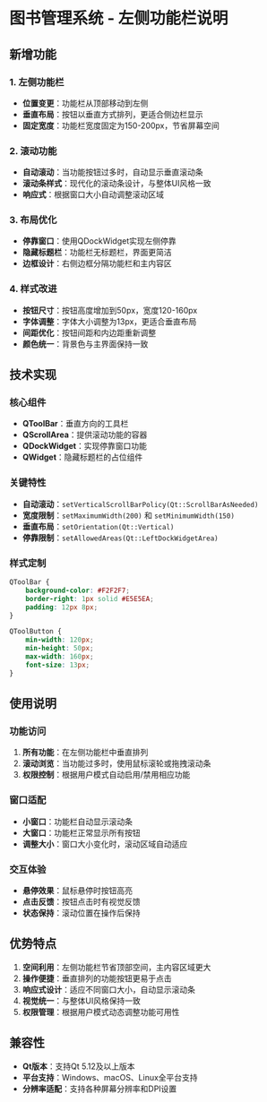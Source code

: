 # 图书管理系统 - 左侧功能栏说明

## 新增功能

### 1. 左侧功能栏
- **位置变更**：功能栏从顶部移动到左侧
- **垂直布局**：按钮以垂直方式排列，更适合侧边栏显示
- **固定宽度**：功能栏宽度固定为150-200px，节省屏幕空间

### 2. 滚动功能
- **自动滚动**：当功能按钮过多时，自动显示垂直滚动条
- **滚动条样式**：现代化的滚动条设计，与整体UI风格一致
- **响应式**：根据窗口大小自动调整滚动区域

### 3. 布局优化
- **停靠窗口**：使用QDockWidget实现左侧停靠
- **隐藏标题栏**：功能栏无标题栏，界面更简洁
- **边框设计**：右侧边框分隔功能栏和主内容区

### 4. 样式改进
- **按钮尺寸**：按钮高度增加到50px，宽度120-160px
- **字体调整**：字体大小调整为13px，更适合垂直布局
- **间距优化**：按钮间距和内边距重新调整
- **颜色统一**：背景色与主界面保持一致

## 技术实现

### 核心组件
- **QToolBar**：垂直方向的工具栏
- **QScrollArea**：提供滚动功能的容器
- **QDockWidget**：实现停靠窗口功能
- **QWidget**：隐藏标题栏的占位组件

### 关键特性
- **自动滚动**：`setVerticalScrollBarPolicy(Qt::ScrollBarAsNeeded)`
- **宽度限制**：`setMaximumWidth(200)` 和 `setMinimumWidth(150)`
- **垂直布局**：`setOrientation(Qt::Vertical)`
- **停靠限制**：`setAllowedAreas(Qt::LeftDockWidgetArea)`

### 样式定制
```css
QToolBar {
    background-color: #F2F2F7;
    border-right: 1px solid #E5E5EA;
    padding: 12px 8px;
}

QToolButton {
    min-width: 120px;
    min-height: 50px;
    max-width: 160px;
    font-size: 13px;
}
```

## 使用说明

### 功能访问
1. **所有功能**：在左侧功能栏中垂直排列
2. **滚动浏览**：当功能过多时，使用鼠标滚轮或拖拽滚动条
3. **权限控制**：根据用户模式自动启用/禁用相应功能

### 窗口适配
- **小窗口**：功能栏自动显示滚动条
- **大窗口**：功能栏正常显示所有按钮
- **调整大小**：窗口大小变化时，滚动区域自动适应

### 交互体验
- **悬停效果**：鼠标悬停时按钮高亮
- **点击反馈**：按钮点击时有视觉反馈
- **状态保持**：滚动位置在操作后保持

## 优势特点

1. **空间利用**：左侧功能栏节省顶部空间，主内容区域更大
2. **操作便捷**：垂直排列的功能按钮更易于点击
3. **响应式设计**：适应不同窗口大小，自动显示滚动条
4. **视觉统一**：与整体UI风格保持一致
5. **权限管理**：根据用户模式动态调整功能可用性

## 兼容性

- **Qt版本**：支持Qt 5.12及以上版本
- **平台支持**：Windows、macOS、Linux全平台支持
- **分辨率适配**：支持各种屏幕分辨率和DPI设置


